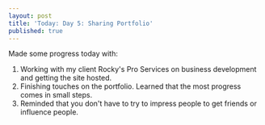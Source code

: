 ```yaml
---
layout: post
title: 'Today: Day 5: Sharing Portfolio'
published: true
---
```


Made some progress today with:
1. Working with my client Rocky's Pro Services on business development and getting the site hosted.
2. Finishing touches on the portfolio. Learned that the most progress comes in small steps.
3. Reminded that you don't have to try to impress people to get friends or influence people.
